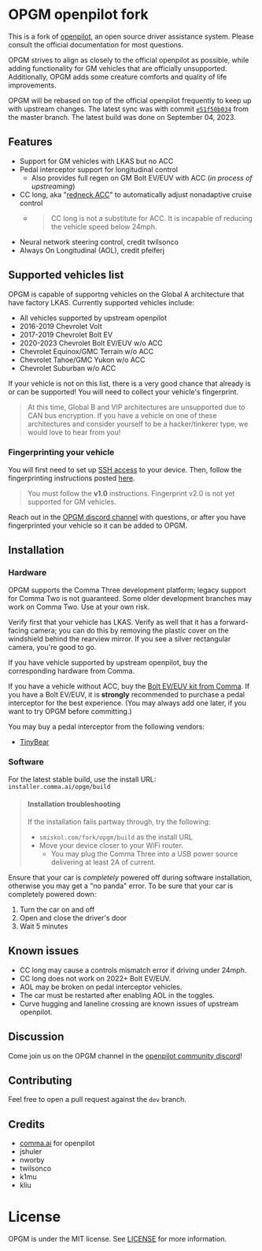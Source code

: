 # OPGM openpilot fork

This is a fork of [openpilot](https://github.com/commaai/openpilot/), an open source driver assistance system. Please
consult the official documentation for most questions.

OPGM strives to align as closely to the official openpilot as possible, while adding functionality for GM vehicles that
are officially unsupported. Additionally, OPGM adds some creature comforts and quality of life improvements.

OPGM will be rebased on top of the official openpilot frequently to keep up with upstream changes. The latest sync was
with commit [`e51f50b034`](https://github.com/commaai/openpilot/tree/e51f50b0348ebea6f9496c0817e491c5dd63b9c7) from the
master branch. The latest build was done on September 04, 2023.

## Features
* Support for GM vehicles with LKAS but no ACC
* Pedal interceptor support for longitudinal control
  * Also provides full regen on GM Bolt EV/EUV with ACC (*in process of upstreaming*)
* CC long, aka "[redneck ACC](https://www.youtube.com/watch?v=41wZ1EAmf94)" to automatically adjust nonadaptive cruise
control
  * > CC long is not a substitute for ACC. It is incapable of reducing the vehicle speed below 24mph.
* Neural network steering control, credit twilsonco
* Always On Longitudinal (AOL), credit pfeiferj

## Supported vehicles list
OPGM is capable of supportng vehicles on the Global A architecture that have factory LKAS. Currently supported vehicles
include:
* All vehicles supported by upstream openpilot
* 2016-2019 Chevrolet Volt
* 2017-2019 Chevrolet Bolt EV
* 2020-2023 Chevrolet Bolt EV/EUV w/o ACC
* Chevrolet Equinox/GMC Terrain w/o ACC
* Chevrolet Tahoe/GMC Yukon w/o ACC
* Chevrolet Suburban w/o ACC

If your vehicle is not on this list, there is a very good chance that already is or can be supported! You will need to
collect your vehicle's fingerprint.

> At this time, Global B and VIP architectures are unsupported due to CAN bus encryption. If you have a vehicle on one
> of these architectures and consider yourself to be a hacker/tinkerer type, we would love to hear from you!

### Fingerprinting your vehicle
You will first need to set up [SSH access](https://github.com/commaai/openpilot/wiki/SSH) to your device. Then, follow
the fingerprinting instructions posted [here](https://github.com/commaai/openpilot/wiki/Fingerprinting#fingerprinting-10).

> You must follow the **v1.0** instructions. Fingerprint v2.0 is not yet supported for GM vehicles.

Reach out in the [OPGM discord channel](#discussion) with questions, or after you have fingerprinted your vehicle so it
can be added to OPGM.

## Installation
### Hardware
OPGM supports the Comma Three development platform; legacy support for Comma Two is not guaranteed. Some older development
branches may work on Comma Two. Use at your own risk.

Verify first that your vehicle has LKAS. Verify as well that it has a forward-facing camera; you can do this by removing
the plastic cover on the windshield behind the rearview mirror. If you see a silver rectangular camera, you're good to go.

If you have vehicle supported by upstream openpilot, buy the corresponding hardware from Comma.

If you have a vehicle without ACC, buy the [Bolt EV/EUV kit from Comma](https://comma.ai/shop/comma-three). If you have
a Bolt EV/EUV, it is **strongly** recommended to purchase a pedal interceptor for the best experience. (You may always
add one later, if you want to try OPGM before committing.)

You may buy a pedal interceptor from the following vendors:
* [TinyBear](https://www.etsy.com/listing/952895642/openpilot-comma-pedal-non-customizable?variation0=3013902165)

### Software
For the latest stable build, use the install URL: `installer.comma.ai/opgm/build`

> #### Installation troubleshooting
> If the installation fails partway through, try the following:
> * `smiskol.com/fork/opgm/build` as the install URL
> * Move your device closer to your WiFi router.
>   * You may plug the Comma Three into a USB power source delivering at least 2A of current.

Ensure that your car is *completely* powered off during software installation, otherwise you may get a "no panda" error.
To be sure that your car is completely powered down:
1. Turn the car on and off
2. Open and close the driver's door
3. Wait 5 minutes

## Known issues
* CC long may cause a controls mismatch error if driving under 24mph.
* CC long does not work on 2022+ Bolt EV/EUV.
* AOL may be broken on pedal interceptor vehicles.
* The car must be restarted after enabling AOL in the toggles.
* Curve hugging and laneline crossing are known issues of upstream openpilot.

## Discussion
Come join us on the OPGM channel in the [openpilot community discord](https://discord.gg/KGWEdwSnCU)!

## Contributing
Feel free to open a pull request against the `dev` branch.

## Credits
* [comma.ai](https://comma.ai) for openpilot
* jshuler
* nworby
* twilsonco
* k1mu
* kliu

# License
OPGM is under the MIT license. See [LICENSE](LICENSE) for more information.
